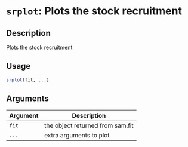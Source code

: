 # `srplot`: Plots the stock recruitment

## Description


 Plots the stock recruitment


## Usage

```r
srplot(fit, ...)
```


## Arguments

Argument      |Description
------------- |----------------
```fit```     |     the object returned from sam.fit
```...```     |     extra arguments to plot

